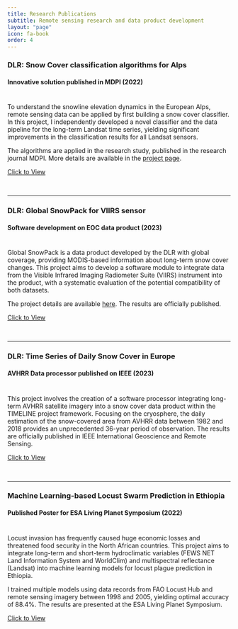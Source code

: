 ```yaml
---
title: Research Publications
subtitle: Remote sensing research and data product development
layout: "page"
icon: fa-book
order: 4
---
```


### **DLR: Snow Cover classification algorithms for Alps**

#### Innovative solution published in MDPI (2022)

<div style="line-height:50%;">
    <br>
</div>

To understand the snowline elevation dynamics in the European Alps, remote sensing data can be applied by first building a snow cover classifier. In this project, I independently developed a novel classifier and the data pipeline for the long-term Landsat time series, yielding significant improvements in the classification results for all Landsat sensors. 

The algorithms are applied in the research study, published in the research journal MDPI. More details are available in the [project page](https://pinkychow1010.github.io/project/2021/10/01/snowline.html).


<a href='https://www.mdpi.com/2072-4292/14/18/4461'  target="_blank" rel="noopener noreferrer" download class="button">Click to View</a>

<br>

***

### **DLR: Global SnowPack for VIIRS sensor**

#### Software development on EOC data product (2023)

<div style="line-height:50%;">
    <br>
</div>

Global SnowPack is a data product developed by the DLR with global coverage, providing MODIS-based information about long-term snow cover changes. This project aims to develop a software module to integrate data from the Visible Infrared Imaging Radiometer Suite (VIIRS) instrument into the product, with a systematic evaluation of the potential compatibility of both datasets. 

The project details are available [here](https://pinkychow1010.github.io/project/2022/09/01/gsp.html). The results are officially published.

<a href='https://elib.dlr.de/196644/' target="_blank" rel="noopener noreferrer" download class="button">Click to View</a>


<br>

***

### **DLR: Time Series of Daily Snow Cover in Europe**

#### AVHRR Data processor published on IEEE (2023)

<div style="line-height:50%;">
    <br>
</div>

This project involves the creation of a software processor integrating long-term AVHRR satellite imagery into a snow cover data product within the TIMELINE project framework.
Focusing on the cryosphere, the daily estimation of the snow-covered area from AVHRR data between 1982 and 2018 provides an unprecedented 36-year period of observation.
The results are officially published in IEEE International Geoscience and Remote Sensing.

<a href='https://elib.dlr.de/198863/1/IEEE_IGARSS_2023_Roessler_Paper.pdf' target="_blank" rel="noopener noreferrer" download class="button">Click to View</a>


<br>

***

### **Machine Learning-based Locust Swarm Prediction in Ethiopia**

#### Published Poster for ESA Living Planet Symposium (2022)

<div style="line-height:50%;">
    <br>
</div>

Locust invasion has frequently caused huge economic losses and threatened food security in the North African countries. This project aims to integrate long-term and short-term hydroclimatic variables (FEWS NET Land Information System and WorldClim) and multispectral reflectance (Landsat) into machine learning models for locust plague prediction in Ethiopia. 

I trained multiple models using data records from FAO Locust Hub and remote sensing imagery between 1998 and 2005, yielding optimal accuracy of 88.4%. The results are presented at the ESA Living Planet Symposium.

<a href='assets/images/poster.pdf' download class="button">Click to View</a>
